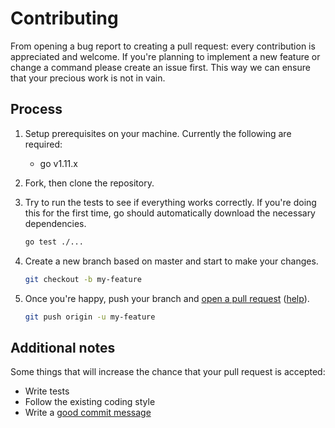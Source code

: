 # Contributing

From opening a bug report to creating a pull request: every contribution is appreciated and welcome. If you're planning to implement a new feature or change a command please create an issue first. This way we can ensure that your precious work is not in vain.

## Process

1. Setup prerequisites on your machine. Currently the following are required:

   - go v1.11.x

1. Fork, then clone the repository.

1. Try to run the tests to see if everything works correctly. If you're doing this for the first time, go should automatically download the necessary dependencies.

   ```sh
   go test ./...
   ```

1. Create a new branch based on master and start to make your changes.

   ```sh
   git checkout -b my-feature
   ```

1. Once you're happy, push your branch and [open a pull request](https://github.com/frigus02/kyml/compare) ([help](https://help.github.com/articles/creating-a-pull-request/)).

   ```sh
   git push origin -u my-feature
   ```

## Additional notes

Some things that will increase the chance that your pull request is accepted:

- Write tests
- Follow the existing coding style
- Write a [good commit message](https://tbaggery.com/2008/04/19/a-note-about-git-commit-messages.html)
